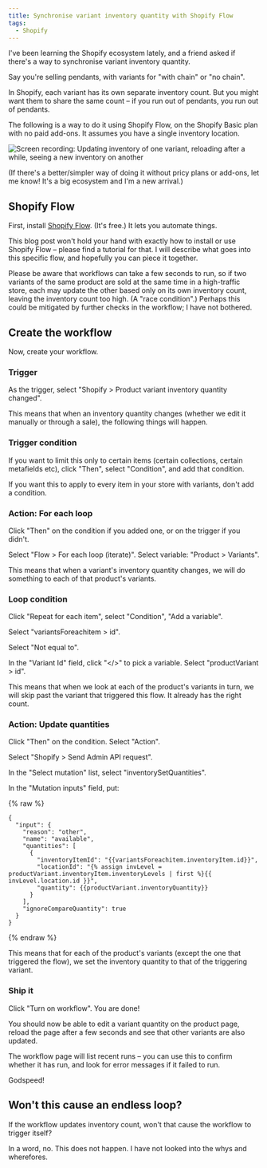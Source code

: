 ```yaml
---
title: Synchronise variant inventory quantity with Shopify Flow
tags:
  - Shopify
---
```


I've been learning the Shopify ecosystem lately, and a friend asked if there's a way to synchronise variant inventory quantity.

Say you're selling pendants, with variants for "with chain" or "no chain".

In Shopify, each variant has its own separate inventory count. But you might want them to share the same count – if you run out of pendants, you run out of pendants.

The following is a way to do it using Shopify Flow, on the Shopify Basic plan with no paid add-ons. It assumes you have a single inventory location.

![Screen recording: Updating inventory of one variant, reloading after a while, seeing a new inventory on another](/images/content/2025-07-12/pendant.gif)

(If there's a better/simpler way of doing it without pricy plans or add-ons, let me know! It's a big ecosystem and I'm a new arrival.)

## Shopify Flow

First, install [Shopify Flow](https://apps.shopify.com/flow). (It's free.) It lets you automate things.

This blog post won't hold your hand with exactly how to install or use Shopify Flow – please find a tutorial for that. I will describe what goes into this specific flow, and hopefully you can piece it together.

Please be aware that workflows can take a few seconds to run, so if two variants of the same product are sold at the same time in a high-traffic store, each may update the other based only on its own inventory count, leaving the inventory count too high. (A "race condition".) Perhaps this could be mitigated by further checks in the workflow; I have not bothered.

## Create the workflow

Now, create your workflow.

### Trigger

As the trigger, select "Shopify &gt; Product variant inventory quantity changed".

This means that when an inventory quantity changes (whether we edit it manually or through a sale), the following things will happen.

### Trigger condition

If you want to limit this only to certain items (certain collections, certain metafields etc), click "Then", select "Condition", and add that condition.

If you want this to apply to every item in your store with variants, don't add a condition.

### Action: For each loop

Click "Then" on the condition if you added one, or on the trigger if you didn't.

Select "Flow &gt; For each loop (iterate)". Select variable: "Product &gt; Variants".

This means that when a variant's inventory quantity changes, we will do something to each of that product's variants.

### Loop condition

Click "Repeat for each item", select "Condition", "Add a variable".

Select "variantsForeachitem > id".

Select "Not equal to".

In the "Variant Id" field, click "&lt;/&gt;" to pick a variable. Select "productVariant &gt; id".

This means that when we look at each of the product's variants in turn, we will skip past the variant that triggered this flow. It already has the right count.

### Action: Update quantities

Click "Then" on the condition. Select "Action".

Select "Shopify &gt; Send Admin API request".

In the "Select mutation" list, select "inventorySetQuantities".

In the "Mutation inputs" field, put:

{% raw %}
``` liquid
{
  "input": {
    "reason": "other",
    "name": "available",
    "quantities": [
      {
        "inventoryItemId": "{{variantsForeachitem.inventoryItem.id}}",
        "locationId": "{% assign invLevel = productVariant.inventoryItem.inventoryLevels | first %}{{ invLevel.location.id }}",
        "quantity": {{productVariant.inventoryQuantity}}
      }
    ],
    "ignoreCompareQuantity": true
  }
}
```
{% endraw %}

This means that for each of the product's variants (except the one that triggered the flow), we set the inventory quantity to that of the triggering variant.

### Ship it

Click "Turn on workflow". You are done!

You should now be able to edit a variant quantity on the product page, reload the page after a few seconds and see that other variants are also updated.

The workflow page will list recent runs – you can use this to confirm whether it has run, and look for error messages if it failed to run.

Godspeed!

## Won't this cause an endless loop?

If the workflow updates inventory count, won't that cause the workflow to trigger itself?

In a word, no. This does not happen. I have not looked into the whys and wherefores.
